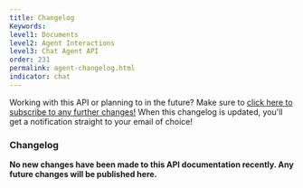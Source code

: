 ```yaml
---
title: Changelog
Keywords:
level1: Documents
level2: Agent Interactions
level3: Chat Agent API
order: 231
permalink: agent-changelog.html
indicator: chat
---
```


<div class="subscribe">Working with this API or planning to in the future? Make sure to <a href="https://visualping.io/?url=developers.liveperson.com/agent-changelog.html&mode=web&css=post-content" target="_blank">click here to subscribe to any further changes!</a> When this changelog is updated, you'll get a notification straight to your email of choice!</div>

### Changelog

**No new changes have been made to this API documentation recently. Any future changes will be published here.**
